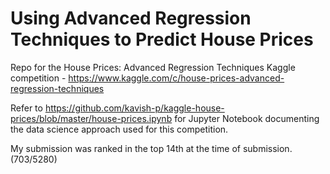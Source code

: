 # Using Advanced Regression Techniques to Predict House Prices
Repo for the House Prices: Advanced Regression Techniques Kaggle competition - https://www.kaggle.com/c/house-prices-advanced-regression-techniques

Refer to https://github.com/kavish-p/kaggle-house-prices/blob/master/house-prices.ipynb for Jupyter Notebook documenting the data science approach used for this competition.

My submission was ranked in the top 14th at the time of submission. (703/5280)

